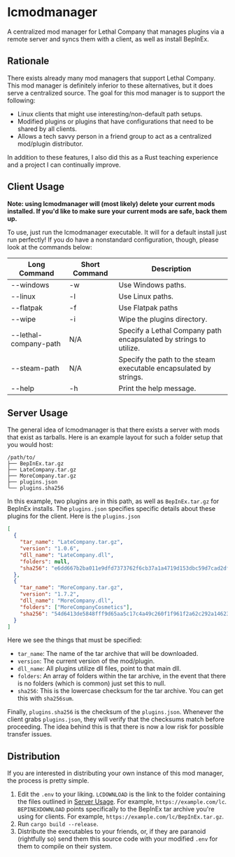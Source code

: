 # lcmodmanager
A centralized mod manager for Lethal Company that manages plugins via a remote server and syncs them with a client, as well as install BepInEx.

## Rationale

There exists already many mod managers that support Lethal Company. This mod manager is definitely inferior to these alternatives, but it does serve a centralized source. The goal for this mod manager is to support the following:

* Linux clients that might use interesting/non-default path setups.
* Modified plugins or plugins that have configurations that need to be shared by all clients.
* Allows a tech savvy person in a friend group to act as a centralized mod/plugin distributor.

In addition to these features, I also did this as a Rust teaching experience and a project I can continually improve.

## Client Usage

**Note: using lcmodmanager will (most likely) delete your current mods installed. If you'd like to make sure your current mods are safe, back them up.**

To use, just run the lcmodmanager executable. It will for a default install just run perfectly! If you do have a nonstandard configuration, though, please look at the commands below:

| Long Command          | Short Command | Description                                                       |
| --------------------- | ------------- | ----------------------------------------------------------------- |
| --windows             | -w            | Use Windows paths.                                                |
| --linux               | -l            | Use Linux paths.                                                  |
| --flatpak             | -f            | Use Flatpak paths                                                 |
| --wipe                | -i            | Wipe the plugins directory.                                       |
| --lethal-company-path | N/A           | Specify a Lethal Company path encapsulated by strings to utilize. |
| --steam-path          | N/A           | Specify the path to the steam executable encapsulated by strings. |
| --help                | -h            | Print the help message.                                           |


## Server Usage
The general idea of lcmodmanager is that there exists a server with mods that exist as tarballs. Here is an example layout for such a folder setup that you would host:

```
/path/to/
├── BepInEx.tar.gz
├── LateCompany.tar.gz
├── MoreCompany.tar.gz
├── plugins.json
└── plugins.sha256
```

In this example, two plugins are in this path, as well as `BepInEx.tar.gz` for BepInEx installs. The `plugins.json` specifies specific details about these plugins for the client. Here is the `plugins.json`

```json
[
  {
    "tar_name": "LateCompany.tar.gz",
    "version": "1.0.6",
    "dll_name": "LateCompany.dll",
    "folders": null,
    "sha256": "e6dd667b2ba011e9dfd7373762f6cb37a1a4719d153dbc59d7cad2df011665b1"
  },
  {
    "tar_name": "MoreCompany.tar.gz",
    "version": "1.7.2",
    "dll_name": "MoreCompany.dll",
    "folders": ["MoreCompanyCosmetics"],
    "sha256": "54d6413de5848fff9d65aa5c17c4a49c260f1f961f2a62c292a14623f7bac973"
  }
]
```

Here we see the things that must be specified:

* `tar_name`: The name of the tar archive that will be downloaded.
* `version`: The current version of the mod/plugin.
* `dll_name`: All plugins utilize dll files, point to that main dll.
* `folders`: An array of folders within the tar archive, in the event that there is no folders (which is common) just set this to null.
* `sha256`: This is the lowercase checksum for the tar archive. You can get this with `sha256sum`.

Finally, `plugins.sha256` is the checksum of the `plugins.json`. Whenever the client grabs `plugins.json`, they will verify that the checksums match before proceeding. The idea behind this is that there is now a low risk for possible transfer issues.

## Distribution

If you are interested in distributing your own instance of this mod manager, the process is pretty simple.

1. Edit the `.env` to your liking. `LCDOWNLOAD` is the link to the folder containing the files outlined in [Server Usage](#server-usage). For example, `https://example.com/lc`. `BEPINEXDOWNLOAD` points specifically to the BepInEx tar archive you're using for clients. For example, `https://example.com/lc/BepInEx.tar.gz`.
2. Run `cargo build --release`.
3. Distribute the executables to your friends, or, if they are paranoid (rightfully so) send them this source code with your modified `.env` for them to compile on their system.
